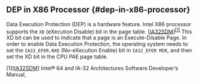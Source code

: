<!--- @file
  Data Execution Protection - file: DEP in X86 Processor

  Copyright (c) 2018, Intel Corporation. All rights reserved.<BR>

  Redistribution and use in source (original document form) and 'compiled'
  forms (converted to PDF, epub, HTML and other formats) with or without
  modification, are permitted provided that the following conditions are met:

  1) Redistributions of source code (original document form) must retain the
     above copyright notice, this list of conditions and the following
     disclaimer as the first lines of this file unmodified.

  2) Redistributions in compiled form (transformed to other DTDs, converted to
     PDF, epub, HTML and other formats) must reproduce the above copyright
     notice, this list of conditions and the following disclaimer in the
     documentation and/or other materials provided with the distribution.

  THIS DOCUMENTATION IS PROVIDED BY TIANOCORE PROJECT "AS IS" AND ANY EXPRESS OR
  IMPLIED WARRANTIES, INCLUDING, BUT NOT LIMITED TO, THE IMPLIED WARRANTIES OF
  MERCHANTABILITY AND FITNESS FOR A PARTICULAR PURPOSE ARE DISCLAIMED. IN NO
  EVENT SHALL TIANOCORE PROJECT  BE LIABLE FOR ANY DIRECT, INDIRECT, INCIDENTAL,
  SPECIAL, EXEMPLARY, OR CONSEQUENTIAL DAMAGES (INCLUDING, BUT NOT LIMITED TO,
  PROCUREMENT OF SUBSTITUTE GOODS OR SERVICES; LOSS OF USE, DATA, OR PROFITS;
  OR BUSINESS INTERRUPTION) HOWEVER CAUSED AND ON ANY THEORY OF LIABILITY,
  WHETHER IN CONTRACT, STRICT LIABILITY, OR TORT (INCLUDING NEGLIGENCE OR
  OTHERWISE) ARISING IN ANY WAY OUT OF THE USE OF THIS DOCUMENTATION, EVEN IF
  ADVISED OF THE POSSIBILITY OF SUCH DAMAGE.

-->
## DEP in X86 Processor {#dep-in-x86-processor}

Data Execution Protection (DEP) is a hardware feature. Intel X86 processor supports the `XD` (eXecution Disable) bit in the page table. [[IA32SDM](https://www.intel.com)]<sup>[[1]](#footnote1)</sup>  This XD bit can be used to indicate that a page is an Execute-Disable Page. In order to enable Data Execution Protection, the operating system needs to set the `IA32_EFER.NXE` (No-eXecution Enable) bit in `IA32_EFER MSR`, and then set the XD bit in the CPU PAE page table.

<a name="footnote1">[1]</a>[[IA32SDM](https://www.intel.com)] Intel® 64 and IA-32 Architectures Software Developer’s Manual,


